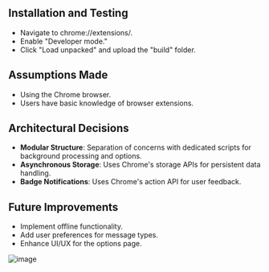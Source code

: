 ## Installation and Testing
- Navigate to chrome://extensions/.
- Enable "Developer mode."
- Click "Load unpacked" and upload the "build" folder.

## Assumptions Made
- Using the Chrome browser.
- Users have basic knowledge of browser extensions.

## Architectural Decisions
- **Modular Structure**: Separation of concerns with dedicated scripts for background processing and options.
- **Asynchronous Storage**: Uses Chrome's storage APIs for persistent data handling.
- **Badge Notifications**: Uses Chrome's action API for user feedback.

## Future Improvements
- Implement offline functionality.
- Add user preferences for message types.
- Enhance UI/UX for the options page.

![image](https://github.com/user-attachments/assets/ac2e8464-63df-42de-bd74-c0d11848d7b5)

